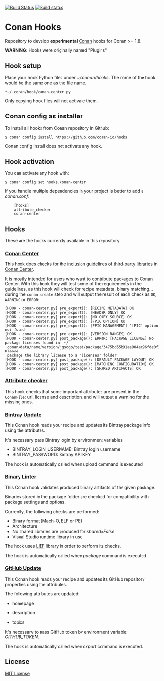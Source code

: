 [![Build Status](https://travis-ci.org/conan-io/hooks.svg?branch=master)](https://travis-ci.org/conan-io/hooks)
[![Build status](https://ci.appveyor.com/api/projects/status/s0k4n197ko1iyoml/branch/master?svg=true)](https://ci.appveyor.com/project/ConanCIintegration/hooks/branch/master)


# Conan Hooks

Repository to develop **experimental** [Conan](https://conan.io) hooks for Conan >= 1.8.

**WARNING**: Hooks were originally named "Plugins"

## Hook setup

Place your hook Python files under *~/.conan/hooks*. The name of the hook would be the same one as the file name.

```
*~/.conan/hook/conan-center.py
```

Only copying hook files will not activate them.

## Conan config as installer

To install all hooks from Conan repository in Github:

``$ conan config install https://github.com/conan-io/hooks``

Conan config install does not activate any hook.

## Hook activation

You can activate any hook with:

``$ conan config set hooks.conan-center``

If you handle multiple dependencies in your project is better to add a *conan.conf*:

```
    [hooks]
    attribute_checker
    conan-center
```

## Hooks

These are the hooks currently available in this repository

### [Conan Center](hooks/conan-center.py)

This hook does checks for the [inclusion guidelines of third-party libraries](https://docs.conan.io/en/latest/uploading_packages/bintray/conan_center_guide.html#inclusion-guidelines-for-third-party-libraries)
in [Conan Center](https://bintray.com/conan/conan-center).

It is mostly intended for users who want to contribute packages to Conan Center. With this hook 
they will test some of the requirements in the guidelines, as this hook will check for recipe 
metadata, binary matching... during the ``conan create`` step and will output the result of each 
check as ``OK``, ``WARNING`` or ``ERROR``:

```
[HOOK - conan-center.py] pre_export(): [RECIPE METADATA] OK
[HOOK - conan-center.py] pre_export(): [HEADER ONLY] OK
[HOOK - conan-center.py] pre_export(): [NO COPY SOURCE] OK
[HOOK - conan-center.py] pre_export(): [FPIC OPTION] OK
[HOOK - conan-center.py] pre_export(): [FPIC MANAGEMENT] 'fPIC' option not found
[HOOK - conan-center.py] pre_export(): [VERSION RANGES] OK
[HOOK - conan-center.py] post_package(): ERROR: [PACKAGE LICENSE] No package licenses found in: ~/
.conan/data/name/version/jgsogo/test/package/3475bd55b91ae904ac96fde0f106a136ab951a5e. Please
 package the library license to a 'licenses' folder
[HOOK - conan-center.py] post_package(): [DEFAULT PACKAGE LAYOUT] OK
[HOOK - conan-center.py] post_package(): [MATCHING CONFIGURATION] OK
[HOOK - conan-center.py] post_package(): [SHARED ARTIFACTS] OK
```

### [Attribute checker](hooks/attribute_checker.py)

This hook checks that some important attributes are present in the ``ConanFile``: url,
license and description, and will output a warning for the missing ones.

### [Bintray Update](hooks/bintray_update.py)

This Conan hook reads your recipe and updates its Bintray package info using the attributes.

It's necessary pass Bintray login by environment variables:
  - BINTRAY_LOGIN_USERNAME: Bintray login username
  - BINTRAY_PASSWORD: Bintray API KEY

The hook is automatically called when upload command is executed.

### [Binary Linter](hooks/binary-linter.py)

This Conan hook validates produced binary artifacts of the given package.

Binaries stored in the package folder are checked for compatibility with package settings and options.

Currently, the following checks are performed:

- Binary format (Mach-O, ELF or PE)
- Architecture
- No shared libraries are produced for *shared=False*
- Visual Studio runtime library in use

The hook uses [LIEF](https://github.com/lief-project/LIEF) library in order to perform its checks.

The hook is automatically called when *package* command is executed.

### [GitHub Update](hooks/github-updater.py)

This Conan hook reads your recipe and updates its GitHub repository properties using the attributes.

The following attributes are updated:

- homepage

- description

- topics

It's necessary to pass GitHub token by environment variable: *GITHUB_TOKEN*.

The hook is automatically called when *export* command is executed.

## License

[MIT License](LICENSE)
